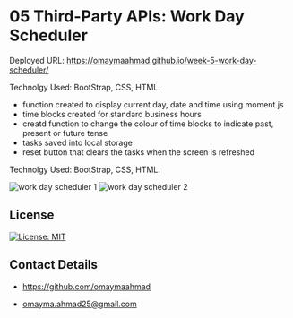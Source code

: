 # 05 Third-Party APIs: Work Day Scheduler

Deployed URL: https://omaymaahmad.github.io/week-5-work-day-scheduler/

Technolgy Used: BootStrap, CSS, HTML.

* function created to display current day, date and time using moment.js
* time blocks created for standard business hours
* creatd function to change the colour of time blocks to indicate past, present or future tense
* tasks saved into local storage 
* reset button that clears the tasks when the screen is refreshed


Technolgy Used: BootStrap, CSS, HTML.


![work day scheduler 1](./Assets/Screenshot-2020-11-22-at-18.30.42.png)
![work day scheduler 2](./Assets/Screenshot-2020-12-22-at-20.43.24.png)


## License

[![License: MIT](https://img.shields.io/badge/License-MIT-yellow.svg)](https://opensource.org/licenses/MIT) 

## Contact Details
* https://github.com/omaymaahmad

* omayma.ahmad25@gmail.com
